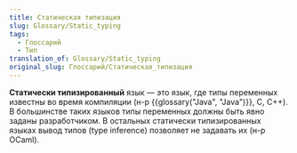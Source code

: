 ```yaml
---
title: Статическая типизация
slug: Glossary/Static_typing
tags:
  - Глоссарий
  - Тип
translation_of: Glossary/Static_typing
original_slug: Глоссарий/Статическая_типизация
---
```


**Статически типизированный** язык — это язык, где типы переменных известны во время компиляции (н-р {{glossary("Java", "Java")}}, C, C++). В большинстве таких языков типы переменных должны быть явно заданы разработчиком. В остальных статически типизированных языках вывод типов (type inference) позволяет не задавать их (н-р OCaml).
